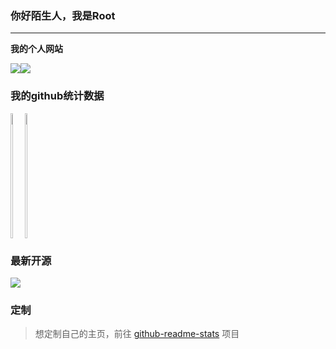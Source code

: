 ### 你好陌生人，我是Root
---- 
**我的个人网站**

<div style="display: flex;">
<a href="https://ddddddddd.top">
  <img align="center"  src="https://blog.ddddddddd.top/logo" />
</a>
<a href="https://blog.ddddddddd.top/">
  <img align="center"  src="https://blog.ddddddddd.top/logo" />
</a>
</div>

### 我的github统计数据
<div style="display: flex;">
<a href="https://github.com/FangPengbo">
  <img align="left" height="200px" width="40%" src="https://github-readme-stats.vercel.app/api?username=FangPengbo&count_private=true&show_icons=true&theme=radical" />
</a>
<a href="https://github.com/FangPengbo">
  <img align="center" height="200px" width="40%" src="https://github-readme-stats.vercel.app/api/top-langs/?username=FangPengbo&layout=compact" />
</a>
</div>

### 最新开源
<a href="https://github.com/FangPengbo/exhale">
  <img align="center"  src="https://github-readme-stats.vercel.app/api/pin/?username=FangPengbo&repo=exhale&theme=dracula" />
</a>

### 定制
> 想定制自己的主页，前往 [github-readme-stats](https://github.com/anuraghazra/github-readme-stats) 项目
